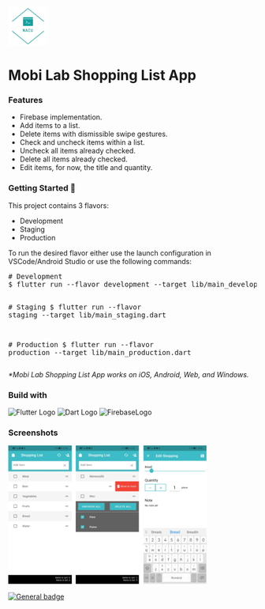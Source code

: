 <img src="android/app/src/main/res/drawable/ic_launch_image.png" alt="Personal Logo" width="80" />

<h1 id="mobi-lab-shopping-list-app">Mobi Lab Shopping List App</h1>
<h3 id="features">Features</h3>
<ul>
<li>Firebase implementation.</li>
<li>Add items to a list. </li>
<li>Delete items with dismissible swipe gestures.</li>
<li>Check and uncheck items within a list.</li>
<li>Uncheck all items already checked.</li>
<li>Delete all items already checked.</li>
<li>Edit items, for now, the title and quantity.</li>
</ul>
<h3 id="getting-started-🚀">Getting Started 🚀</h3>
<p>This project contains 3 flavors:</p>
<ul>
<li>Development</li>
<li>Staging</li>
<li>Production</li>
</ul>
<p>To run the desired flavor either use the launch configuration in VSCode/Android Studio or use the following commands:</p>
<pre class="codeblock language-sh"><span class="hljs-comment"># Development</span>
$ flutter run --flavor development --target lib/main_development.dart

<span class="hljs-comment"># Staging</span>
$ flutter run --flavor staging --target lib/main_staging.dart

<span class="hljs-comment"># Production</span>
$ flutter run --flavor production --target lib/main_production.dart
</pre>
<p><em>*Mobi Lab Shopping List App works on iOS, Android, Web, and Windows.</em></p>
<h3 id="build-with">Build with</h3>
<p><img src="https://cdn.worldvectorlogo.com/logos/flutter.svg" alt="Flutter Logo" width="50" height="50"/> <img src="https://cdn.worldvectorlogo.com/logos/dart.svg" alt="Dart Logo" width="50" height="50"/> <img src="https://cdn.worldvectorlogo.com/logos/firebase-1.svg" alt="FirebaseLogo" width="50" height="50"/></p>
<h3 id="screenshots">Screenshots</h3>
<img src="assets/MergedImages.png" width="80%" style="display:inline;">

<p><a href="https://www.linkedin.com/in/nacuta-claudiu/"><img src="https://img.shields.io/badge/LinkedIn-0077B5?style=for-the-badge&logo=linkedin&logoColor=white/%3CSUBJECT%3E-%3CSTATUS%3E-%3CCOLOR%3E.svg" alt="General badge"></a></p>
